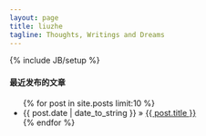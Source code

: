```yaml
---
layout: page
title: liuzhe
tagline: Thoughts, Writings and Dreams
---
```

{% include JB/setup %}

#### 最近发布的文章

<ul class="post">
{% for post in site.posts limit:10 %}
	    <li><span>{{ post.date | date_to_string }}</span> &raquo; <a href="{{ post.url }}">{{ post.title }}</a></li>
{% endfor %}
</ul>

